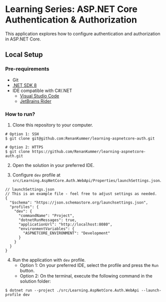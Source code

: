 # Learning Series: ASP.NET Core Authentication & Authorization

This application explores how to configure authentication and authorization in ASP.NET Core.

## Local Setup

### Pre-requirements

- Git
- [.NET SDK 8](https://dotnet.microsoft.com/download)
- IDE compatible with C#/.NET
    - [Visual Studio Code](https://code.visualstudio.com)
    - [JetBrains Rider](https://jetbrains.com/rider)

### How to run?

1. Clone this repository to your computer.

```shell
# Option 1: SSH
$ git clone git@github.com:RenanKummer/learning-aspnetcore-auth.git

# Option 2: HTTPS
$ git clone https://github.com/RenanKummer/learning-aspnetcore-auth.git
```

2. Open the solution in your preferred IDE.


3. Configure `dev` profile at `src/Learning.AspNetCore.Auth.WebApi/Properties/launchSettings.json`.

```json5
// launchSettings.json
// This is an example file - feel free to adjust settings as needed.
{
  "$schema": "https://json.schemastore.org/launchsettings.json",
  "profiles": {
    "dev": {
      "commandName": "Project",
      "dotnetRunMessages": true,
      "applicationUrl": "http://localhost:8080",
      "environmentVariables": {
        "ASPNETCORE_ENVIRONMENT": "Development"
      }
    }
  }
}
```

4. Run the application with `dev` profile.
   - Option 1: On your preferred IDE, select the profile and press the `Run` button.
   - Option 2: On the terminal, execute the following command in the solution folder:

```shell
$ dotnet run --project ./src/Learning.AspNetCore.Auth.WebApi --launch-profile dev
```
